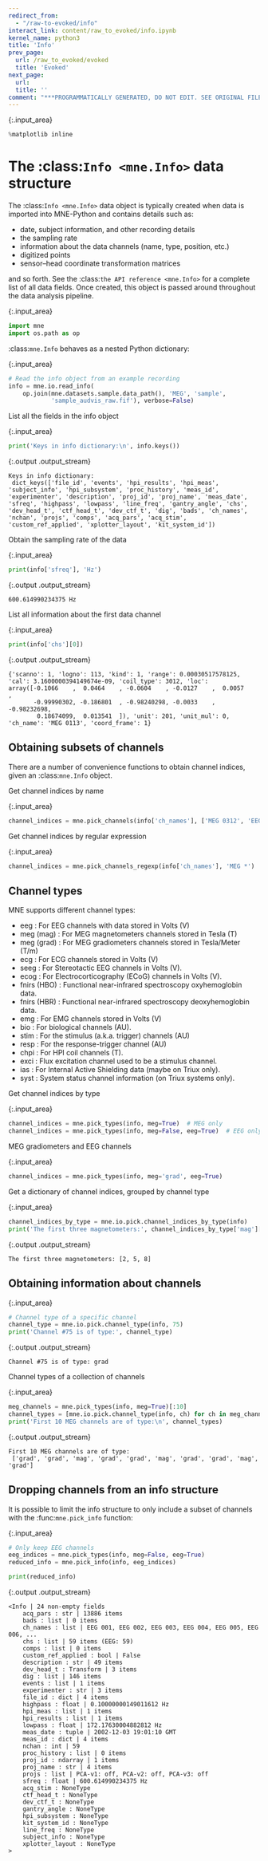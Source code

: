 ```yaml
---
redirect_from:
  - "/raw-to-evoked/info"
interact_link: content/raw_to_evoked/info.ipynb
kernel_name: python3
title: 'Info'
prev_page:
  url: /raw_to_evoked/evoked
  title: 'Evoked'
next_page:
  url: 
  title: ''
comment: "***PROGRAMMATICALLY GENERATED, DO NOT EDIT. SEE ORIGINAL FILES IN /content***"
---
```




{:.input_area}
```python
%matplotlib inline
```




The :class:`Info <mne.Info>` data structure
===========================================

The :class:`Info <mne.Info>` data object is typically created
when data is imported into MNE-Python and contains details such as:

- date, subject information, and other recording details
- the sampling rate
- information about the data channels (name, type, position, etc.)
- digitized points
- sensor–head coordinate transformation matrices

and so forth. See the :class:`the API reference <mne.Info>`
for a complete list of all data fields. Once created, this object is passed
around throughout the data analysis pipeline.





{:.input_area}
```python
import mne
import os.path as op
```


:class:`mne.Info` behaves as a nested Python dictionary:





{:.input_area}
```python
# Read the info object from an example recording
info = mne.io.read_info(
    op.join(mne.datasets.sample.data_path(), 'MEG', 'sample',
            'sample_audvis_raw.fif'), verbose=False)
```


List all the fields in the info object





{:.input_area}
```python
print('Keys in info dictionary:\n', info.keys())
```


{:.output .output_stream}
```
Keys in info dictionary:
 dict_keys(['file_id', 'events', 'hpi_results', 'hpi_meas', 'subject_info', 'hpi_subsystem', 'proc_history', 'meas_id', 'experimenter', 'description', 'proj_id', 'proj_name', 'meas_date', 'sfreq', 'highpass', 'lowpass', 'line_freq', 'gantry_angle', 'chs', 'dev_head_t', 'ctf_head_t', 'dev_ctf_t', 'dig', 'bads', 'ch_names', 'nchan', 'projs', 'comps', 'acq_pars', 'acq_stim', 'custom_ref_applied', 'xplotter_layout', 'kit_system_id'])

```

Obtain the sampling rate of the data





{:.input_area}
```python
print(info['sfreq'], 'Hz')
```


{:.output .output_stream}
```
600.614990234375 Hz

```

List all information about the first data channel





{:.input_area}
```python
print(info['chs'][0])
```


{:.output .output_stream}
```
{'scanno': 1, 'logno': 113, 'kind': 1, 'range': 0.00030517578125, 'cal': 3.1600000394149674e-09, 'coil_type': 3012, 'loc': array([-0.1066    ,  0.0464    , -0.0604    , -0.0127    ,  0.0057    ,
       -0.99990302, -0.186801  , -0.98240298, -0.0033    , -0.98232698,
        0.18674099,  0.013541  ]), 'unit': 201, 'unit_mul': 0, 'ch_name': 'MEG 0113', 'coord_frame': 1}

```


Obtaining subsets of channels
-----------------------------

There are a number of convenience functions to obtain channel indices, given
an :class:`mne.Info` object.



Get channel indices by name





{:.input_area}
```python
channel_indices = mne.pick_channels(info['ch_names'], ['MEG 0312', 'EEG 005'])
```


Get channel indices by regular expression





{:.input_area}
```python
channel_indices = mne.pick_channels_regexp(info['ch_names'], 'MEG *')
```


Channel types
-------------

MNE supports different channel types:

- eeg : For EEG channels with data stored in Volts (V)
- meg (mag) : For MEG magnetometers channels stored in Tesla (T)
- meg (grad) : For MEG gradiometers channels stored in Tesla/Meter (T/m)
- ecg : For ECG channels stored in Volts (V)
- seeg : For Stereotactic EEG channels in Volts (V).
- ecog : For Electrocorticography (ECoG) channels in Volts (V).
- fnirs (HBO) : Functional near-infrared spectroscopy oxyhemoglobin data.
- fnirs (HBR) : Functional near-infrared spectroscopy deoxyhemoglobin data.
- emg : For EMG channels stored in Volts (V)
- bio : For biological channels (AU).
- stim : For the stimulus (a.k.a. trigger) channels (AU)
- resp : For the response-trigger channel (AU)
- chpi : For HPI coil channels (T).
- exci : Flux excitation channel used to be a stimulus channel.
- ias : For Internal Active Shielding data (maybe on Triux only).
- syst : System status channel information (on Triux systems only).

Get channel indices by type





{:.input_area}
```python
channel_indices = mne.pick_types(info, meg=True)  # MEG only
channel_indices = mne.pick_types(info, meg=False, eeg=True)  # EEG only
```


MEG gradiometers and EEG channels





{:.input_area}
```python
channel_indices = mne.pick_types(info, meg='grad', eeg=True)
```


Get a dictionary of channel indices, grouped by channel type





{:.input_area}
```python
channel_indices_by_type = mne.io.pick.channel_indices_by_type(info)
print('The first three magnetometers:', channel_indices_by_type['mag'][:3])
```


{:.output .output_stream}
```
The first three magnetometers: [2, 5, 8]

```

Obtaining information about channels
------------------------------------





{:.input_area}
```python
# Channel type of a specific channel
channel_type = mne.io.pick.channel_type(info, 75)
print('Channel #75 is of type:', channel_type)
```


{:.output .output_stream}
```
Channel #75 is of type: grad

```

Channel types of a collection of channels





{:.input_area}
```python
meg_channels = mne.pick_types(info, meg=True)[:10]
channel_types = [mne.io.pick.channel_type(info, ch) for ch in meg_channels]
print('First 10 MEG channels are of type:\n', channel_types)
```


{:.output .output_stream}
```
First 10 MEG channels are of type:
 ['grad', 'grad', 'mag', 'grad', 'grad', 'mag', 'grad', 'grad', 'mag', 'grad']

```

Dropping channels from an info structure
----------------------------------------

It is possible to limit the info structure to only include a subset of
channels with the :func:`mne.pick_info` function:





{:.input_area}
```python
# Only keep EEG channels
eeg_indices = mne.pick_types(info, meg=False, eeg=True)
reduced_info = mne.pick_info(info, eeg_indices)

print(reduced_info)
```


{:.output .output_stream}
```
<Info | 24 non-empty fields
    acq_pars : str | 13886 items
    bads : list | 0 items
    ch_names : list | EEG 001, EEG 002, EEG 003, EEG 004, EEG 005, EEG 006, ...
    chs : list | 59 items (EEG: 59)
    comps : list | 0 items
    custom_ref_applied : bool | False
    description : str | 49 items
    dev_head_t : Transform | 3 items
    dig : list | 146 items
    events : list | 1 items
    experimenter : str | 3 items
    file_id : dict | 4 items
    highpass : float | 0.10000000149011612 Hz
    hpi_meas : list | 1 items
    hpi_results : list | 1 items
    lowpass : float | 172.17630004882812 Hz
    meas_date : tuple | 2002-12-03 19:01:10 GMT
    meas_id : dict | 4 items
    nchan : int | 59
    proc_history : list | 0 items
    proj_id : ndarray | 1 items
    proj_name : str | 4 items
    projs : list | PCA-v1: off, PCA-v2: off, PCA-v3: off
    sfreq : float | 600.614990234375 Hz
    acq_stim : NoneType
    ctf_head_t : NoneType
    dev_ctf_t : NoneType
    gantry_angle : NoneType
    hpi_subsystem : NoneType
    kit_system_id : NoneType
    line_freq : NoneType
    subject_info : NoneType
    xplotter_layout : NoneType
>

```
